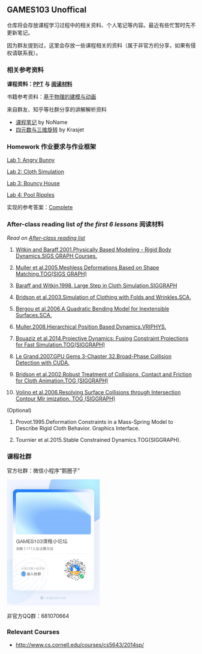 ## GAMES103 Unoffical
仓库将会存放课程学习过程中的相关资料、个人笔记等内容。最近有些忙暂时先不更新笔记。

因为群友提到过，这里会存放一些课程相关的资料（属于非官方的分享，如果有侵权请联系我）。

### 相关参考资料

**课程资料：[PPT](PPT/) 与 [阅读材料](After-class_reading_list/)**

书籍参考资料：[基于物理的建模与动画](https://book.douban.com/subject/35287308/)

来自群友、知乎等社群分享的讲解解析资料

- [课程笔记](https://zhuanlan.zhihu.com/p/439562324) by NoName
- [四元数与三维旋转](https://krasjet.github.io/quaternion/) by Krasjet

### Homework 作业要求与作业框架

[Lab 1: Angry Bunny](HW/hw1/)

[Lab 2: Cloth Simulation](HW/hw2/)

[Lab 3: Bouncy House](HW/hw3/)

[Lab 4: Pool Ripples](HW/hw4/)

实现的参考答案：[Complete](HW/Complete/)



### After-class reading list _of the first 6 lessons_ 阅读材料

*Read on [After-class reading list](https://github.com/indevn/GAMES103/tree/main/After-class_reading_list)*

1. [Witkin and Baraff.2001.Physically Based Modeling - Rigid Body Dynamics.SIGS GRAPH Courses.](https://graphics.stanford.edu/courses/cs448b-00-winter/papers/phys_model.pdf)

2. [Muller et al.2005.Meshless Deformations Based on Shape Matching.TOG(SIGS GRAPH)](http://www.beosil.com/download/MeshlessDeformations_SIG05.pdf)

3. [Baraff and Witkin.1998. Large Step in Cloth Simulation.SIGGRAPH](https://www.ri.cmu.edu/pub_files/pub1/baraff_david_1998_1/baraff_david_1998_1.pdf)

4. [Bridson et al.2003.Simulation of Clothing with Folds and Wrinkles.SCA.](http://physbam.stanford.edu/~fedkiw/papers/stanford2003-06.pdf)

5. [Bergou et al.2006.A Quadratic Bending Model for lnextensible Surfaces.SCA.](https://cims.nyu.edu/gcl/papers/bergou2006qbm.pdf)

6. [Muller.2008.Hierarchical Position Based Dynamics.VRIPHYS.](https://matthias-research.github.io/pages/publications/hpbd.pdf)

7. [Bouaziz et al.2014.Projective Dynamics: Fusing Constraint Projections for Fast Simulation.TOG(SIGGRAPH)](https://www.cs.utah.edu/~ladislav/bouaziz14projective/bouaziz14projective.pdf)

8. [Le Grand.2007.GPU Gems 3-Chapter 32.Broad-Phase Collision Detection with CUDA.](https://developer.nvidia.com/gpugems/gpugems3/part-v-physics-simulation/chapter-32-broad-phase-collision-detection-cuda)

9. [Bridson et al.2002.Robust Treatment of Collisions, Contact and Friction for Cloth Animation.TOG (SIGGRAPH)](https://www.cs.ubc.ca/~rbridson/docs/cloth2002.pdf)

10. [Volino et al.2006.Resolving Surface Collisions through Intersection Contour Mir imization. TOG (SIGGRAPH)](http://citeseerx.ist.psu.edu/viewdoc/download?doi=10.1.1.92.863&rep=rep1&type=pdf)

(Optional)
1. Provot.1995.Deformation Constraints in a Mass-Spring Model to Describe Rigid Cloth Behavior. Graphics Interface.

2. Tournier et al.2015.Stable Constrained Dynamics.TOG(SIGGRAPH).

### 课程社群

官方社群：微信小程序“鹅圈子”

<img src="README.assets/image-20220222115356463.png" alt="image-20220222115356463" style="zoom:33%;" />

非官方QQ群：681070664

### Relevant Courses

- http://www.cs.cornell.edu/courses/cs5643/2014sp/



### 
